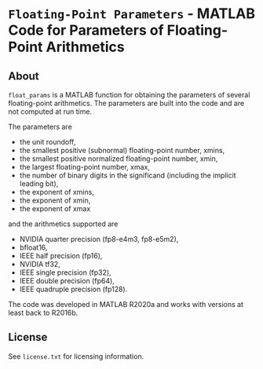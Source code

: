 `Floating-Point Parameters` - MATLAB Code for Parameters of Floating-Point Arithmetics
==========

About
-----

`float_params` is a MATLAB function for obtaining the parameters of several
floating-point arithmetics.  The parameters are built into the code and are
not computed at run time.

The parameters are

- the unit roundoff,
- the smallest positive (subnormal) floating-point number, xmins,
- the smallest positive normalized floating-point number, xmin,
- the largest floating-point number, xmax,
- the number of binary digits in the significand (including the
  implicit leading bit),
- the exponent of xmins,
- the exponent of xmin,
- the exponent of xmax

and the arithmetics supported are 

- NVIDIA quarter precision (fp8-e4m3, fp8-e5m2),
- bfloat16,
- IEEE half precision (fp16),
- NVIDIA tf32,
- IEEE single precision (fp32),
- IEEE double precision (fp64),
- IEEE quadruple precision (fp128).

The code was developed in MATLAB R2020a and works with versions at least
back to R2016b.

License
-------

See `license.txt` for licensing information.


